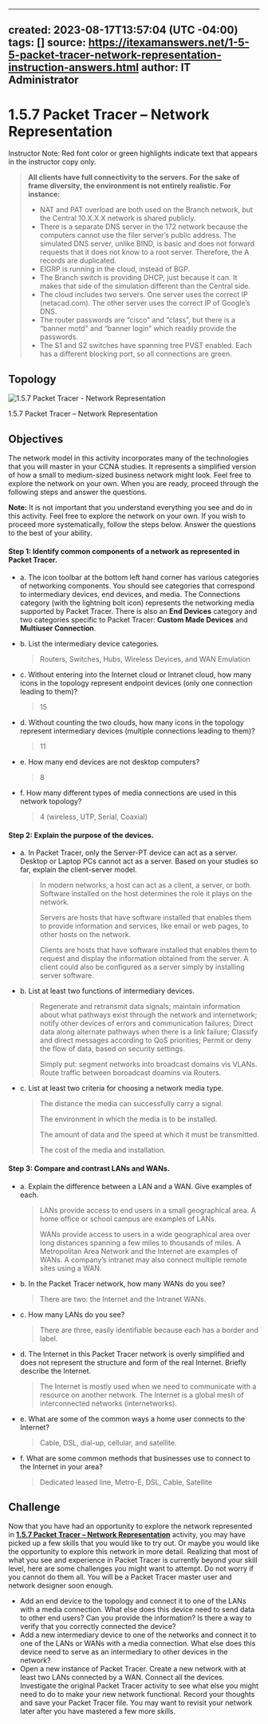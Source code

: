 
---
created: 2023-08-17T13:57:04 (UTC -04:00)
tags: []
source: https://itexamanswers.net/1-5-5-packet-tracer-network-representation-instruction-answers.html
author: IT Administrator
---

# 1.5.7 Packet Tracer – Network Representation

Instructor Note: Red font color or green highlights indicate text that appears in the instructor copy only.  

> **All clients have full connectivity to the servers. For the sake of frame diversity, the environment is not entirely realistic. For instance:**
>
> -   NAT and PAT overload are both used on the Branch network, but the Central 10.X.X.X network is shared publicly.
> -   There is a separate DNS server in the 172 network because the computers cannot use the filer server’s public address. The simulated DNS server, unlike BIND, is basic and does not forward requests that it does not know to a root server. Therefore, the A records are duplicated.
> -   EIGRP is running in the cloud, instead of BGP.
> -   The Branch switch is providing DHCP, just because it can. It makes that side of the simulation different than the Central side.
> -   The cloud includes two servers. One server uses the correct IP (netacad.com). The other server uses the correct IP of Google’s DNS.
> -   The router passwords are “cisco” and “class”, but there is a “banner motd” and “banner login” which readily provide the passwords.
> -   The S1 and S2 switches have spanning tree PVST enabled. Each has a different blocking port, so all connections are green.


## Topology

![1.5.7 Packet Tracer - Network Representation](https://itexamanswers.net/wp-content/uploads/2019/10/1.2.4.5-Packet-Tracer-Network-Representation.jpg?ezimgfmt=rs:715x547/rscb2/ng:webp/ngcb2)

1.5.7 Packet Tracer – Network Representation

## Objectives

The network model in this activity incorporates many of the technologies that you will master in your CCNA studies. It represents a simplified version of how a small to medium-sized business network might look. Feel free to explore the network on your own. When you are ready, proceed through the following steps and answer the questions.

**Note:** It is not important that you understand everything you see and do in this activity. Feel free to explore the network on your own. If you wish to proceed more systematically, follow the steps below. Answer the questions to the best of your ability.


#### Step 1: Identify common components of a network as represented in Packet Tracer.

- a. The icon toolbar at the bottom left hand corner has various categories of networking components. You should see categories that correspond to intermediary devices, end devices, and media. The Connections category (with the lightning bolt icon) represents the networking media supported by Packet Tracer. There is also an **End Devices** category and two categories specific to Packet Tracer: **Custom Made Devices** and **Multiuser Connection**.

- b. List the intermediary device categories.

   > Routers, Switches, Hubs, Wireless Devices, and WAN Emulation

- c. Without entering into the Internet cloud or Intranet cloud, how many icons in the topology represent endpoint devices (only one connection leading to them)?

   > 15
 
- d. Without counting the two clouds, how many icons in the topology represent intermediary devices (multiple connections leading to them)?

   >11
     
- e. How many end devices are not desktop computers?

   > 8
    
- f. How many different types of media connections are used in this network topology?

   > 4 (wireless, UTP, Serial, Coaxial)
    
#### Step 2: Explain the purpose of the devices.

- a. In Packet Tracer, only the Server-PT device can act as a server. Desktop or Laptop PCs cannot act as a server. Based on your studies so far, explain the client-server model.  
    
  > In modern networks, a host can act as a client, a server, or both. Software installed on the host determines the role it plays on the network.
  >
  > Servers are hosts that have software installed that enables them to provide information and services, like email or web pages, to other hosts on the network.
  >
  > Clients are hosts that have software installed that enables them to request and display the information obtained from the server. A client could also be configured as a server simply by installing server software.
    
- b. List at least two functions of intermediary devices.

  > Regenerate and retransmit data signals; maintain information about what pathways exist through the network and internetwork; notify other devices of errors and communication failures; Direct data along alternate pathways when there is a link failure; Classify and direct messages according to QoS priorities; Permit or deny the flow of data, based on security settings.
  >
  > Simply put: segment networks into broadcast domains vis VLANs. Route traffic between boroadcast doamins via Routers.
    
- c. List at least two criteria for choosing a network media type.

  > The distance the media can successfully carry a signal.
  > 
  > The environment in which the media is to be installed.
  >
  > The amount of data and the speed at which it must be transmitted.
  >
  > The cost of the media and installation.


#### Step 3: Compare and contrast LANs and WANs.

- a. Explain the difference between a LAN and a WAN. Give examples of each.

  > LANs provide access to end users in a small geographical area. A home office or school campus are examples of LANs.
  >
  > WANs provide access to users in a wide geographical area over long distances spanning a few miles to thousands of miles. A Metropolitan Area Network and the Internet are examples of WANs. A company’s intranet may also connect multiple remote sites using a WAN.

- b. In the Packet Tracer network, how many WANs do you see?

  > There are two: the Internet and the Intranet WANs.
  
- c. How many LANs do you see?

  > There are three, easily identifiable because each has a border and label.

- d. The Internet in this Packet Tracer network is overly simplified and does not represent the structure and form of the real Internet. Briefly describe the Internet.

  > The Internet is mostly used when we need to communicate with a resource on another network. The Internet is a global mesh of interconnected networks (internetworks).

- e. What are some of the common ways a home user connects to the Internet?

  > Cable, DSL, dial-up, cellular, and satellite.

- f. What are some common methods that businesses use to connect to the Internet in your area?

  > Dedicated leased line, Metro-E, DSL, Cable, Satellite

## Challenge

Now that you have had an opportunity to explore the network represented in **[1.5.7 Packet Tracer – Network Representation](https://itexamanswers.net/1-5-7-packet-tracer-network-representation-instruction-answers.html)** activity, you may have picked up a few skills that you would like to try out. Or maybe you would like the opportunity to explore this network in more detail. Realizing that most of what you see and experience in Packet Tracer is currently beyond your skill level, here are some challenges you might want to attempt. Do not worry if you cannot do them all. You will be a Packet Tracer master user and network designer soon enough.

-   Add an end device to the topology and connect it to one of the LANs with a media connection. What else does this device need to send data to other end users? Can you provide the information? Is there a way to verify that you correctly connected the device?
-   Add a new intermediary device to one of the networks and connect it to one of the LANs or WANs with a media connection. What else does this device need to serve as an intermediary to other devices in the network?
-   Open a new instance of Packet Tracer. Create a new network with at least two LANs connected by a WAN. Connect all the devices. Investigate the original Packet Tracer activity to see what else you might need to do to make your new network functional. Record your thoughts and save your Packet Tracer file. You may want to revisit your network later after you have mastered a few more skills.
